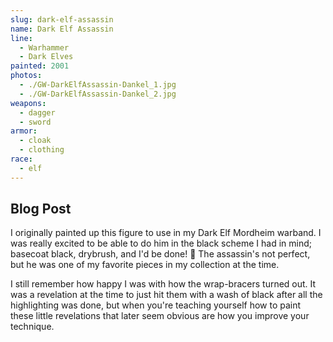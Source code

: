```yaml
---
slug: dark-elf-assassin
name: Dark Elf Assassin
line:
  - Warhammer
  - Dark Elves
painted: 2001
photos:
  - ./GW-DarkElfAssassin-Dankel_1.jpg
  - ./GW-DarkElfAssassin-Dankel_2.jpg
weapons:
  - dagger
  - sword
armor:
  - cloak
  - clothing
race:
  - elf
---
```


## Blog Post

I originally painted up this figure to use in my Dark Elf Mordheim warband. I was really excited to be able to do him in the black scheme I had in mind; basecoat black, drybrush, and I'd be done! 🙂 The assassin's not perfect, but he was one of my favorite pieces in my collection at the time.

I still remember how happy I was with how the wrap-bracers turned out. It was a revelation at the time to just hit them with a wash of black after all the highlighting was done, but when you're teaching yourself how to paint these little revelations that later seem obvious are how you improve your technique.
